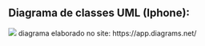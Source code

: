 ## Diagrama de classes UML (Iphone):
<img src="https://github.com/MatheusTI1/POO-Desafio/blob/main/Diagrama/Diagrama%20UML.png">
diagrama elaborado no site: https://app.diagrams.net/
